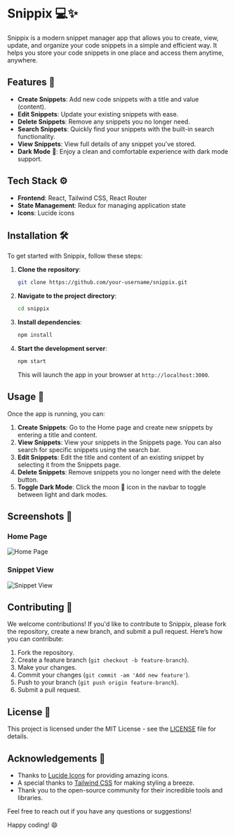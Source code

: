 # Snippix 💻✨

Snippix is a modern snippet manager app that allows you to create, view, update, and organize your code snippets in a simple and efficient way. It helps you store your code snippets in one place and access them anytime, anywhere.

## Features 🚀

- **Create Snippets**: Add new code snippets with a title and value (content).
- **Edit Snippets**: Update your existing snippets with ease.
- **Delete Snippets**: Remove any snippets you no longer need.
- **Search Snippets**: Quickly find your snippets with the built-in search functionality.
- **View Snippets**: View full details of any snippet you've stored.
- **Dark Mode** 🌙: Enjoy a clean and comfortable experience with dark mode support.

## Tech Stack ⚙️

- **Frontend**: React, Tailwind CSS, React Router
- **State Management**: Redux for managing application state
- **Icons**: Lucide icons

## Installation 🛠️

To get started with Snippix, follow these steps:

1. **Clone the repository**:
   ```bash
   git clone https://github.com/your-username/snippix.git
   ```

2. **Navigate to the project directory**:
   ```bash
   cd snippix
   ```

3. **Install dependencies**:
   ```bash
   npm install
   ```

4. **Start the development server**:
   ```bash
   npm start
   ```
   This will launch the app in your browser at `http://localhost:3000`.

## Usage 📖

Once the app is running, you can:

1. **Create Snippets**: Go to the Home page and create new snippets by entering a title and content.
2. **View Snippets**: View your snippets in the Snippets page. You can also search for specific snippets using the search bar.
3. **Edit Snippets**: Edit the title and content of an existing snippet by selecting it from the Snippets page.
4. **Delete Snippets**: Remove snippets you no longer need with the delete button.
5. **Toggle Dark Mode**: Click the moon 🌙 icon in the navbar to toggle between light and dark modes.

## Screenshots 📸

### Home Page
![Home Page](assets/home-page.png)

### Snippet View
![Snippet View](assets/snippet-view.png)

## Contributing 🤝

We welcome contributions! If you'd like to contribute to Snippix, please fork the repository, create a new branch, and submit a pull request. Here’s how you can contribute:

1. Fork the repository.
2. Create a feature branch (`git checkout -b feature-branch`).
3. Make your changes.
4. Commit your changes (`git commit -am 'Add new feature'`).
5. Push to your branch (`git push origin feature-branch`).
6. Submit a pull request.

## License 📝

This project is licensed under the MIT License - see the [LICENSE](LICENSE) file for details.

## Acknowledgements 🙏

- Thanks to [Lucide Icons](https://lucide.dev/) for providing amazing icons.
- A special thanks to [Tailwind CSS](https://tailwindcss.com/) for making styling a breeze.
- Thank you to the open-source community for their incredible tools and libraries.

Feel free to reach out if you have any questions or suggestions!

Happy coding! 😄

